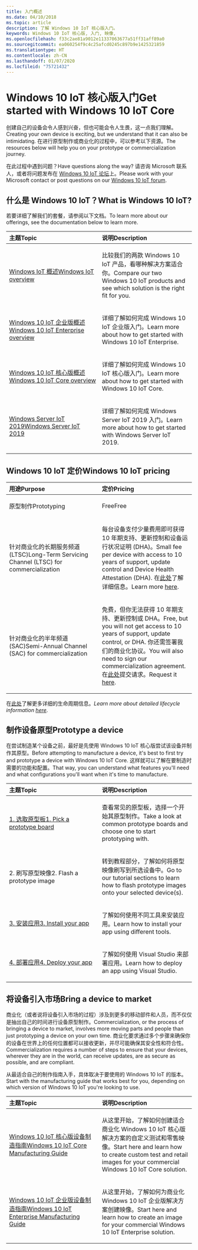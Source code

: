 ```yaml
---
title: 入门概述
ms.date: 04/10/2018
ms.topic: article
description: 了解 Windows 10 IoT 核心版入门。
keywords: Windows 10 IoT 核心版, 入门, 映像,
ms.openlocfilehash: f33c2ae81a9012e11337063677a51ff31aff89a0
ms.sourcegitcommit: ea060254f9c4c25afcd0245c897b9e1425321859
ms.translationtype: HT
ms.contentlocale: zh-CN
ms.lasthandoff: 01/07/2020
ms.locfileid: "75721432"
---
```

# <a name="get-started-with-windows-10-iot-core"></a><span data-ttu-id="41c9c-104">Windows 10 IoT 核心版入门</span><span class="sxs-lookup"><span data-stu-id="41c9c-104">Get started with Windows 10 IoT Core</span></span>

<span data-ttu-id="41c9c-105">创建自己的设备会令人感到兴奋，但也可能会令人生畏，这一点我们理解。</span><span class="sxs-lookup"><span data-stu-id="41c9c-105">Creating your own device is exciting, but we understand that it can also be intimidating.</span></span> <span data-ttu-id="41c9c-106">在进行原型制作或商业化的过程中，可以参考以下资源。</span><span class="sxs-lookup"><span data-stu-id="41c9c-106">The resources below will help you on your prototype or commercialization journey.</span></span> 

<span data-ttu-id="41c9c-107">在此过程中遇到问题？</span><span class="sxs-lookup"><span data-stu-id="41c9c-107">Have questions along the way?</span></span> <span data-ttu-id="41c9c-108">请咨询 Microsoft 联系人，或者将问题发布在 [Windows 10 IoT 论坛](https://social.msdn.microsoft.com/forums/en-US/home?forum=WindowsIoT)上。</span><span class="sxs-lookup"><span data-stu-id="41c9c-108">Please work with your Microsoft contact or post questions on our [Windows 10 IoT forum](https://social.msdn.microsoft.com/forums/en-US/home?forum=WindowsIoT).</span></span>

## <a name="what-is-windows-10-iot"></a><span data-ttu-id="41c9c-109">什么是 Windows 10 IoT？</span><span class="sxs-lookup"><span data-stu-id="41c9c-109">What is Windows 10 IoT?</span></span>

<span data-ttu-id="41c9c-110">若要详细了解我们的套餐，请参阅以下文档。</span><span class="sxs-lookup"><span data-stu-id="41c9c-110">To learn more about our offerings, see the documentation below to learn more.</span></span> 

<table>
<colgroup>
<col width="50%" />
<col width="50%" />
</colgroup>
<thead>
<tr class="header">
<th align="left"><span data-ttu-id="41c9c-111">主题</span><span class="sxs-lookup"><span data-stu-id="41c9c-111">Topic</span></span></th>
<th align="left"><span data-ttu-id="41c9c-112">说明</span><span class="sxs-lookup"><span data-stu-id="41c9c-112">Description</span></span></th>
</tr>
</thead>
<tbody>

<tr class="odd">
<td align="left"><p><span data-ttu-id="41c9c-113"><a href="windows-iot.md" data-raw-source="[Windows IoT Overview](windows-iot.md)">Windows IoT 概述</a></span><span class="sxs-lookup"><span data-stu-id="41c9c-113"><a href="windows-iot.md" data-raw-source="[Windows IoT Overview](windows-iot.md)">Windows IoT overview</a></span></span></p></td>
<td align="left"><p><span data-ttu-id="41c9c-114">比较我们的两款 Windows 10 IoT 产品，看哪种解决方案适合你。</span><span class="sxs-lookup"><span data-stu-id="41c9c-114">Compare our two Windows 10 IoT products and see which solution is the right fit for you.</span></span></p></td>
</tr>

<tr class="odd">
<td align="left"><p><span data-ttu-id="41c9c-115"><a href="windows-iot-enterprise.md" data-raw-source="[Windows 10 IoT Enterprise Overview](windows-iot-enterprise.md)">Windows 10 IoT 企业版概述</a></span><span class="sxs-lookup"><span data-stu-id="41c9c-115"><a href="windows-iot-enterprise.md" data-raw-source="[Windows 10 IoT Enterprise Overview](windows-iot-enterprise.md)">Windows 10 IoT Enterprise overview</a></span></span></p></td>
<td align="left"><p><span data-ttu-id="41c9c-116">详细了解如何完成 Windows 10 IoT 企业版入门。</span><span class="sxs-lookup"><span data-stu-id="41c9c-116">Learn more about how to get started with Windows 10 IoT Enterprise.</span></span></p></td>
</tr>

<tr class="odd">
<td align="left"><p><span data-ttu-id="41c9c-117"><a href="windows-iot-core.md" data-raw-source="[Windows 10 IoT Core Overview](windows-iot-core.md)">Windows 10 IoT 核心版概述</a></span><span class="sxs-lookup"><span data-stu-id="41c9c-117"><a href="windows-iot-core.md" data-raw-source="[Windows 10 IoT Core Overview](windows-iot-core.md)">Windows 10 IoT Core overview</a></span></span></p></td>
<td align="left"><p><span data-ttu-id="41c9c-118">详细了解如何完成 Windows 10 IoT 核心版入门。</span><span class="sxs-lookup"><span data-stu-id="41c9c-118">Learn more about how to get started with Windows 10 IoT Core.</span></span></p></td>
</tr>

<tr class="odd">
  <td align="left"><p><span data-ttu-id="41c9c-119"><a href="windows-server.md" data-raw-source="[Windows Server IoT 2019](https://docs.microsoft.com/windows/iot-core/windows-server)">Windows Server IoT 2019</a></span><span class="sxs-lookup"><span data-stu-id="41c9c-119"><a href="windows-server.md" data-raw-source="[Windows Server IoT 2019](https://docs.microsoft.com/windows/iot-core/windows-server)">Windows Server IoT 2019</a></span></span></p></td>
<td align="left"><p><span data-ttu-id="41c9c-120">详细了解如何完成 Windows Server IoT 2019 入门。</span><span class="sxs-lookup"><span data-stu-id="41c9c-120">Learn more about how to get started with Windows Server IoT 2019.</span></span></p></td>
</tr>

</tbody>
</table>

## <a name="windows-10-iot-pricing"></a><span data-ttu-id="41c9c-121">Windows 10 IoT 定价</span><span class="sxs-lookup"><span data-stu-id="41c9c-121">Windows 10 IoT pricing</span></span>

<table>
<colgroup>
<col width="50%" />
<col width="50%" />
</colgroup>
<thead>
<tr class="header">
<th align="left"><span data-ttu-id="41c9c-122">用途</span><span class="sxs-lookup"><span data-stu-id="41c9c-122">Purpose</span></span></th>
<th align="left"><span data-ttu-id="41c9c-123">定价</span><span class="sxs-lookup"><span data-stu-id="41c9c-123">Pricing</span></span></th>
</tr>
</thead>
<tbody>

<tr class="odd">
<td align="left"><p><span data-ttu-id="41c9c-124">原型制作</span><span class="sxs-lookup"><span data-stu-id="41c9c-124">Prototyping</span></span></p></td>
<td align="left"><p><span data-ttu-id="41c9c-125">Free</span><span class="sxs-lookup"><span data-stu-id="41c9c-125">Free</span></span></p></td>
</tr>

<tr class="odd">
<td align="left"><p><span data-ttu-id="41c9c-126">针对商业化的长期服务频道 (LTSC)</span><span class="sxs-lookup"><span data-stu-id="41c9c-126">Long-Term Servicing Channel (LTSC) for commercialization</span></span></p></td>
<td align="left"><p><span data-ttu-id="41c9c-127">每台设备支付少量费用即可获得 10 年期支持、更新控制和设备运行状况证明 (DHA)。</span><span class="sxs-lookup"><span data-stu-id="41c9c-127">Small fee per device with access to 10 years of support, update control and Device Health Attestation (DHA).</span></span> <span data-ttu-id="41c9c-128">在<a href="https://docs.microsoft.com/windows-hardware/manufacture/iot/iotcoreservicesoverview" data-raw-source="[here](https://docs.microsoft.com/windows-hardware/manufacture/iot/iotcoreservicesoverview)">此处</a>了解详细信息。</span><span class="sxs-lookup"><span data-stu-id="41c9c-128">Learn more <a href="https://docs.microsoft.com/windows-hardware/manufacture/iot/iotcoreservicesoverview" data-raw-source="[here](https://docs.microsoft.com/windows-hardware/manufacture/iot/iotcoreservicesoverview)">here</a>.</span></span></p></td>
</tr>

<tr class="odd">
<td align="left"><p><span data-ttu-id="41c9c-129">针对商业化的半年频道 (SAC)</span><span class="sxs-lookup"><span data-stu-id="41c9c-129">Semi-Annual Channel (SAC) for commercialization</span></span></p></td>
<td align="left"><p><span data-ttu-id="41c9c-130">免费，但你无法获得 10 年期支持、更新控制或 DHA。</span><span class="sxs-lookup"><span data-stu-id="41c9c-130">Free, but you will not get access to 10 years of support, update control, or DHA.</span></span> <span data-ttu-id="41c9c-131">你还需签署我们的商业化协议。</span><span class="sxs-lookup"><span data-stu-id="41c9c-131">You will also need to sign our commercialization agreement.</span></span> <span data-ttu-id="41c9c-132">在<a href="https://www.aka.ms/SAC-agreement">此处</a>提交请求。</span><span class="sxs-lookup"><span data-stu-id="41c9c-132">Request it <a href="https://www.aka.ms/SAC-agreement">here</a>.</span></span></p></td>
</tr>

</tbody>
</table>

<span data-ttu-id="41c9c-133">在[此处](https://support.microsoft.com/en-us/lifecycle/search?alpha=IoT%20Core)了解更多详细的生命周期信息<i></i>。</span><span class="sxs-lookup"><span data-stu-id="41c9c-133"><i>Learn more about detailed lifecycle information [here](https://support.microsoft.com/en-us/lifecycle/search?alpha=IoT%20Core)</i>.</span></span>

## <a name="prototype-a-device"></a><span data-ttu-id="41c9c-134">制作设备原型</span><span class="sxs-lookup"><span data-stu-id="41c9c-134">Prototype a device</span></span>

<span data-ttu-id="41c9c-135">在尝试制造某个设备之前，最好是先使用 Windows 10 IoT 核心版尝试该设备并制作其原型。</span><span class="sxs-lookup"><span data-stu-id="41c9c-135">Before attempting to manufacture a device, it's best to first try and prototype a device with Windows 10 IoT Core.</span></span> <span data-ttu-id="41c9c-136">这样就可以了解在要制造时需要的功能和配置。</span><span class="sxs-lookup"><span data-stu-id="41c9c-136">That way, you can understand what features you'll need and what configurations you'll want when it's time to manufacture.</span></span>

<table>
<colgroup>
<col width="50%" />
<col width="50%" />
</colgroup>
<thead>
<tr class="header">
<th align="left"><span data-ttu-id="41c9c-137">主题</span><span class="sxs-lookup"><span data-stu-id="41c9c-137">Topic</span></span></th>
<th align="left"><span data-ttu-id="41c9c-138">说明</span><span class="sxs-lookup"><span data-stu-id="41c9c-138">Description</span></span></th>
</tr>
</thead>
<tbody>

<tr class="odd">
<td align="left"><p><span data-ttu-id="41c9c-139"><a href="https://docs.microsoft.com/windows/iot-core/tutorials/quickstarter/PrototypeBoards"
>1. 选取原型板</a></span><span class="sxs-lookup"><span data-stu-id="41c9c-139"><a href="https://docs.microsoft.com/windows/iot-core/tutorials/quickstarter/PrototypeBoards"
>1. Pick a prototype board</a></span></span></p></td>
<td align="left"><p><span data-ttu-id="41c9c-140">查看常见的原型板，选择一个开始其原型制作。</span><span class="sxs-lookup"><span data-stu-id="41c9c-140">Take a look at common prototype boards and choose one to start prototyping with.</span></span></p></td>
</tr>

<tr class="odd">
<td align="left"><p><span data-ttu-id="41c9c-141">2. 刷写原型映像</span><span class="sxs-lookup"><span data-stu-id="41c9c-141">2. Flash a prototype image</span></span></p></td>
<td align="left"><p><span data-ttu-id="41c9c-142">转到教程部分，了解如何将原型映像刷写到所选设备中。</span><span class="sxs-lookup"><span data-stu-id="41c9c-142">Go to our tutorial sections to learn how to flash prototype images onto your selected device(s).</span></span> </p></td>
</tr>

<tr class="odd">
<td align="left"><p><span data-ttu-id="41c9c-143"><a href="https://docs.microsoft.com/windows/iot-core/develop-your-app/appinstaller">3. 安装应用</a></span><span class="sxs-lookup"><span data-stu-id="41c9c-143"><a href="https://docs.microsoft.com/windows/iot-core/develop-your-app/appinstaller">3. Install your app</a></span></span></p></td>
<td align="left"><p><span data-ttu-id="41c9c-144">了解如何使用不同工具来安装应用。</span><span class="sxs-lookup"><span data-stu-id="41c9c-144">Learn how to install your app using different tools.</span></span></p></td>
</tr>

<tr class="odd">
<td align="left"><p><span data-ttu-id="41c9c-145"><a href="https://docs.microsoft.com/windows/iot-core/develop-your-app/appdeployment">4. 部署应用</a></span><span class="sxs-lookup"><span data-stu-id="41c9c-145"><a href="https://docs.microsoft.com/windows/iot-core/develop-your-app/appdeployment">4. Deploy your app</a></span></span></p></td>
<td align="left"><p><span data-ttu-id="41c9c-146">了解如何使用 Visual Studio 来部署应用。</span><span class="sxs-lookup"><span data-stu-id="41c9c-146">Learn how to deploy an app using Visual Studio.</span></span></p></td>
</tr>

</tbody>
</table>

## <a name="bring-a-device-to-market"></a><span data-ttu-id="41c9c-147">将设备引入市场</span><span class="sxs-lookup"><span data-stu-id="41c9c-147">Bring a device to market</span></span>

<span data-ttu-id="41c9c-148">商业化（或者说将设备引入市场的过程）涉及到更多的移动部件和人员，而不仅仅是抽出自己的时间进行设备原型制作。</span><span class="sxs-lookup"><span data-stu-id="41c9c-148">Commercialization, or the process of bringing a device to market, involves more moving parts and people than just prototyping a device on your own time.</span></span> <span data-ttu-id="41c9c-149">商业化要求通过多个步骤来确保你的设备在世界上的任何位置都可以接收更新，并尽可能确保其安全性和符合性。</span><span class="sxs-lookup"><span data-stu-id="41c9c-149">Commercialization requires a number of steps to ensure that your devices, wherever they are in the world, can receive updates, are as secure as possible, and are compliant.</span></span> 

<span data-ttu-id="41c9c-150">从最适合自己的制作指南入手，具体取决于要使用的 Windows 10 IoT 的版本。</span><span class="sxs-lookup"><span data-stu-id="41c9c-150">Start with the manufacturing guide that works best for you, depending on which version of Windows 10 IoT you're looking to use.</span></span>

<table>
<colgroup>
<col width="50%" />
<col width="50%" />
</colgroup>
<thead>
<tr class="header">
<th align="left"><span data-ttu-id="41c9c-151">主题</span><span class="sxs-lookup"><span data-stu-id="41c9c-151">Topic</span></span></th>
<th align="left"><span data-ttu-id="41c9c-152">说明</span><span class="sxs-lookup"><span data-stu-id="41c9c-152">Description</span></span></th>
</tr>
</thead>
<tbody>

<tr class="odd">
<td align="left"><p><span data-ttu-id="41c9c-153"><a href="https://docs.microsoft.com/windows-hardware/manufacture/iot/iot-core-manufacturing-guide"
>Windows 10 IoT 核心版设备制造指南</a></span><span class="sxs-lookup"><span data-stu-id="41c9c-153"><a href="https://docs.microsoft.com/windows-hardware/manufacture/iot/iot-core-manufacturing-guide"
>Windows 10 IoT Core Manufacturing Guide</a></span></span></p></td>
<td align="left"><p><span data-ttu-id="41c9c-154">从这里开始，了解如何创建适合商业化 Windows 10 IoT 核心版解决方案的自定义测试和零售映像。</span><span class="sxs-lookup"><span data-stu-id="41c9c-154">Start here and learn how to create custom test and retail images for your commercial Windows 10 IoT Core solution.</span></span></p></td>
</tr>

<tr class="odd">
<td align="left"><p><span data-ttu-id="41c9c-155"><a href="https://docs.microsoft.com/windows-hardware/manufacture/desktop/iot-ent-overview">Windows 10 IoT 企业版设备制造指南</a></span><span class="sxs-lookup"><span data-stu-id="41c9c-155"><a href="https://docs.microsoft.com/windows-hardware/manufacture/desktop/iot-ent-overview">Windows 10 IoT Enterprise Manufacturing Guide</a></span></span></p></td>
<td align="left"><p><span data-ttu-id="41c9c-156">从这里开始，了解如何为商业化 Windows 10 IoT 企业版解决方案创建映像。</span><span class="sxs-lookup"><span data-stu-id="41c9c-156">Start here and learn how to create an image for your commercial Windows 10 IoT Enterprise solution.</span></span></p></td>
</tr>

</tbody>
</table>
